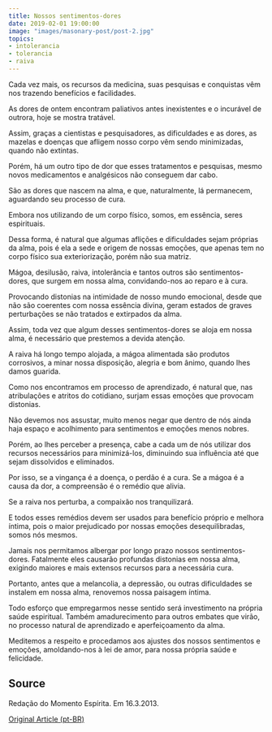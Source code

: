 ```yaml
---
title: Nossos sentimentos-dores
date: 2019-02-01 19:00:00
image: "images/masonary-post/post-2.jpg"
topics: 
- intolerancia
- tolerancia
- raiva
---
```



Cada vez mais, os recursos da medicina, suas pesquisas e conquistas vêm nos
trazendo benefícios e facilidades.

As dores de ontem encontram paliativos antes inexistentes e o incurável de
outrora, hoje se mostra tratável.

Assim, graças a cientistas e pesquisadores, as dificuldades e as dores, as
mazelas e doenças que afligem nosso corpo vêm sendo minimizadas, quando não
extintas.

Porém, há um outro tipo de dor que esses tratamentos e pesquisas, mesmo novos
medicamentos e analgésicos não conseguem dar cabo.

São as dores que nascem na alma, e que, naturalmente, lá permanecem, aguardando
seu processo de cura.

Embora nos utilizando de um corpo físico, somos, em essência, seres
espirituais.

Dessa forma, é natural que algumas aflições e dificuldades sejam próprias da
alma, pois é ela a sede e origem de nossas emoções, que apenas tem no corpo
físico sua exteriorização, porém não sua matriz.

Mágoa, desilusão, raiva, intolerância e tantos outros são sentimentos-dores,
que surgem em nossa alma, convidando-nos ao reparo e à cura.

Provocando distonias na intimidade de nosso mundo emocional, desde que não são
coerentes com nossa essência divina, geram estados de graves perturbações se
não tratados e extirpados da alma.

Assim, toda vez que algum desses sentimentos-dores se aloja em nossa alma, é
necessário que prestemos a devida atenção.

A raiva há longo tempo alojada, a mágoa alimentada são produtos corrosivos, a
minar nossa disposição, alegria e bom ânimo, quando lhes damos guarida.

Como nos encontramos em processo de aprendizado, é natural que, nas
atribulações e atritos do cotidiano, surjam essas emoções que provocam
distonias.

Não devemos nos assustar, muito menos negar que dentro de nós ainda haja espaço
e acolhimento para sentimentos e emoções menos nobres.

Porém, ao lhes perceber a presença, cabe a cada um de nós utilizar dos recursos
necessários para minimizá-los, diminuindo sua influência até que sejam
dissolvidos e eliminados.

Por isso, se a vingança é a doença, o perdão é a cura. Se a mágoa é a causa da
dor, a compreensão é o remédio que alivia.

Se a raiva nos perturba, a compaixão nos tranquilizará.

E todos esses remédios devem ser usados para benefício próprio e melhora
íntima, pois o maior prejudicado por nossas emoções desequilibradas, somos nós
mesmos.

Jamais nos permitamos albergar por longo prazo nossos sentimentos-dores.
Fatalmente eles causarão profundas distonias em nossa alma, exigindo maiores e
mais extensos recursos para a necessária cura.

Portanto, antes que a melancolia, a depressão, ou outras dificuldades se
instalem em nossa alma, renovemos nossa paisagem íntima.

Todo esforço que empregarmos nesse sentido será investimento na própria saúde
espiritual. Também amadurecimento para outros embates que virão, no processo
natural de aprendizado e aperfeiçoamento da alma.

Meditemos a respeito e procedamos aos ajustes dos nossos sentimentos e emoções,
amoldando-nos à lei de amor, para nossa própria saúde e felicidade.


## Source
Redação do Momento Espírita.
Em 16.3.2013.

[Original Article (pt-BR)](http://momento.com.br/pt/ler_texto.php?id=3777)
